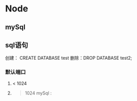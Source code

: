 # Node
## mySql
## sql语句
创建： CREATE DATABASE test
删除：DROP DATABASE test2;
### 默认端口
1. < 1024
2. > 1024
mySql :
